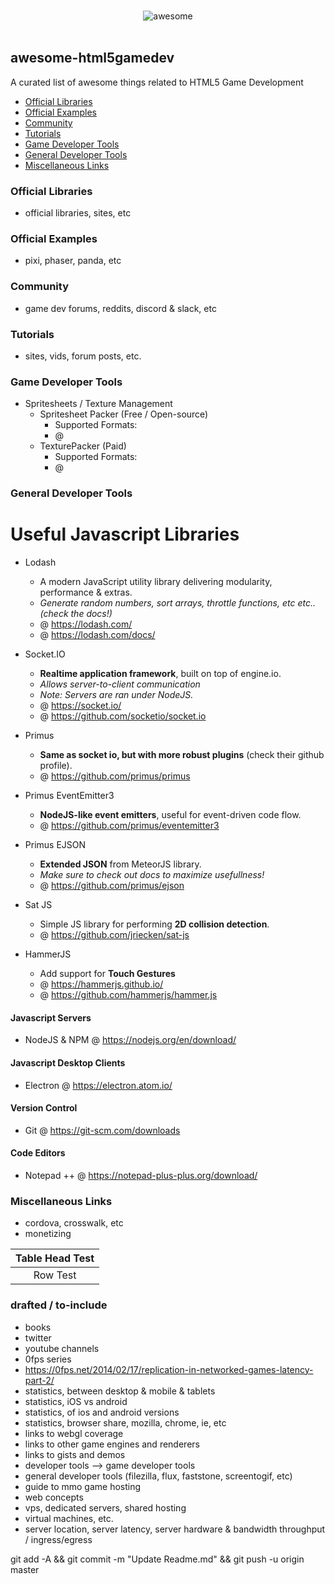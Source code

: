 <p align="center">
  <br>
  <img src="http://i.imgur.com/ObPvla5.jpg" alt="awesome">
  <br>
  <br>
</p>

## awesome-html5gamedev
A curated list of awesome things related to HTML5 Game Development

- [Official Libraries](#official-libraries)
- [Official Examples](#official-examples)
- [Community](#community)
- [Tutorials](#tutorials)
- [Game Developer Tools](#game-developer-tools)
- [General Developer Tools](#general-developer-tools)
- [Miscellaneous Links](#miscellaneous-links)

### Official Libraries
- official libraries, sites, etc

### Official Examples
- pixi, phaser, panda, etc

### Community
- game dev forums, reddits, discord & slack, etc

### Tutorials
- sites, vids, forum posts, etc.

### Game Developer Tools
- Spritesheets / Texture Management
  - Spritesheet Packer (Free / Open-source)
    - Supported Formats: 
	- @ 
  - TexturePacker (Paid)
    - Supported Formats: 
	- @ 

### General Developer Tools

# Useful Javascript Libraries

- Lodash
  - A modern JavaScript utility library delivering modularity, performance & extras.
  - *Generate random numbers, sort arrays, throttle functions, etc etc.. (check the docs!)*
  - @ https://lodash.com/
  - @ https://lodash.com/docs/

- Socket.IO
  - **Realtime application framework**, built on top of engine.io.
  - *Allows server-to-client communication*
  - *Note: Servers are ran under NodeJS.*
  - @ https://socket.io/
  - @ https://github.com/socketio/socket.io
  
- Primus
  - **Same as socket io, but with more robust plugins** (check their github profile).
  - @ https://github.com/primus/primus
 
- Primus EventEmitter3
  - **NodeJS-like event emitters**, useful for event-driven code flow.
  - @ https://github.com/primus/eventemitter3
  
- Primus EJSON
  - **Extended JSON** from MeteorJS library.
  - *Make sure to check out docs to maximize usefullness!*
  - @ https://github.com/primus/ejson

- Sat JS
  - Simple JS library for performing **2D collision detection**.
  - @ https://github.com/jriecken/sat-js
  
- HammerJS
  - Add support for **Touch Gestures**
  - @ https://hammerjs.github.io/
  - @ https://github.com/hammerjs/hammer.js
 
#### Javascript Servers
- NodeJS & NPM @ https://nodejs.org/en/download/

#### Javascript Desktop Clients
- Electron @ https://electron.atom.io/

#### Version Control
- Git @ https://git-scm.com/downloads

#### Code Editors
- Notepad ++ @ https://notepad-plus-plus.org/download/

### Miscellaneous Links
- cordova, crosswalk, etc
- monetizing

|Table Head Test|
|:-------------:|
| Row Test      | 


### drafted / to-include
- books
- twitter
- youtube channels
- 0fps series
- https://0fps.net/2014/02/17/replication-in-networked-games-latency-part-2/
- statistics, between desktop & mobile & tablets
- statistics, iOS vs android
- statistics, of ios and android versions
- statistics, browser share, mozilla, chrome, ie, etc
- links to webgl coverage
- links to other game engines and renderers
- links to gists and demos
- developer tools --> game developer tools
- general developer tools (filezilla, flux, faststone, screentogif, etc)
- guide to mmo game hosting
- web concepts
- vps, dedicated servers, shared hosting 
- virtual machines, etc.
- server location, server latency, server hardware & bandwidth throughput / ingress/egress

git add -A && git commit -m "Update Readme.md" && git push -u origin master